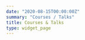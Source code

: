 ```yaml
---
date: "2020-08-15T00:00:00Z"
summary: "Courses / Talks"
title: Courses & Talks
type: widget_page
---
```

